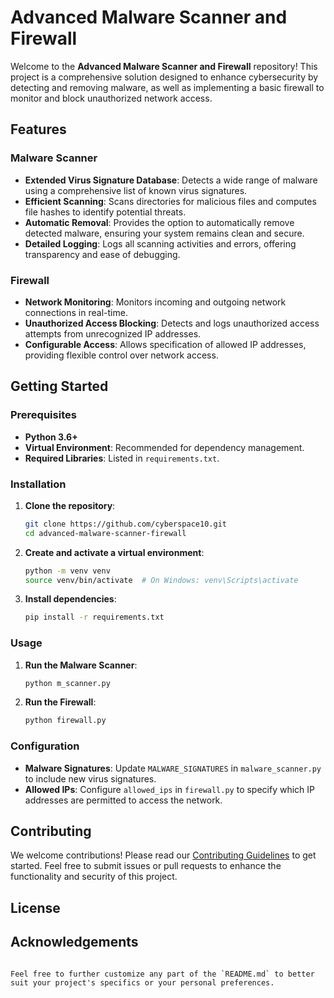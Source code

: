 # Advanced Malware Scanner and Firewall

Welcome to the **Advanced Malware Scanner and Firewall** repository! This project is a comprehensive solution designed to enhance cybersecurity by detecting and removing malware, as well as implementing a basic firewall to monitor and block unauthorized network access.

## Features

### Malware Scanner
- **Extended Virus Signature Database**: Detects a wide range of malware using a comprehensive list of known virus signatures.
- **Efficient Scanning**: Scans directories for malicious files and computes file hashes to identify potential threats.
- **Automatic Removal**: Provides the option to automatically remove detected malware, ensuring your system remains clean and secure.
- **Detailed Logging**: Logs all scanning activities and errors, offering transparency and ease of debugging.

### Firewall
- **Network Monitoring**: Monitors incoming and outgoing network connections in real-time.
- **Unauthorized Access Blocking**: Detects and logs unauthorized access attempts from unrecognized IP addresses.
- **Configurable Access**: Allows specification of allowed IP addresses, providing flexible control over network access.

## Getting Started

### Prerequisites
- **Python 3.6+**
- **Virtual Environment**: Recommended for dependency management.
- **Required Libraries**: Listed in `requirements.txt`.

### Installation

1. **Clone the repository**:
   ```bash
   git clone https://github.com/cyberspace10.git
   cd advanced-malware-scanner-firewall
   ```

2. **Create and activate a virtual environment**:
   ```bash
   python -m venv venv
   source venv/bin/activate  # On Windows: venv\Scripts\activate
   ```

3. **Install dependencies**:
   ```bash
   pip install -r requirements.txt
   ```

### Usage

1. **Run the Malware Scanner**:
   ```bash
   python m_scanner.py
   ```

2. **Run the Firewall**:
   ```bash
   python firewall.py
   ```

### Configuration

- **Malware Signatures**: Update `MALWARE_SIGNATURES` in `malware_scanner.py` to include new virus signatures.
- **Allowed IPs**: Configure `allowed_ips` in `firewall.py` to specify which IP addresses are permitted to access the network.

## Contributing

We welcome contributions! Please read our [Contributing Guidelines](CONTRIBUTING.md) to get started. Feel free to submit issues or pull requests to enhance the functionality and security of this project.

## License



## Acknowledgements


```

Feel free to further customize any part of the `README.md` to better suit your project's specifics or your personal preferences.